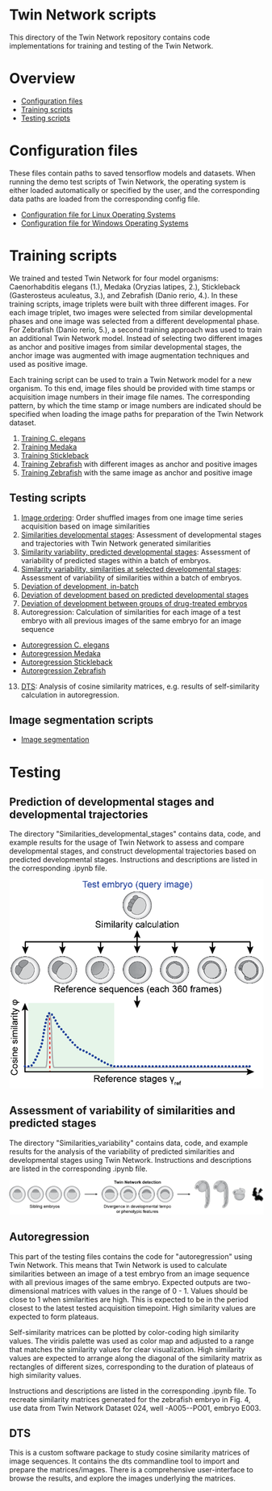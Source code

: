 # Twin Network scripts
This directory of the Twin Network repository contains code implementations for training and testing of the Twin Network.

# Overview
- [Configuration files](#-Configuration-files)
- [Training scripts](#-Training-scripts)
- [Testing scripts](#-Testing-scripts)

# Configuration files
These files contain paths to saved tensorflow models and datasets. When running the demo test scripts of Twin Network, the operating system is either loaded automatically or specified by the user, and the corresponding data paths are loaded from the corresponding config file. 
- [Configuration file for Linux Operating Systems](https://github.com/mueller-lab/TwinNet/tree/main/code/Scripts/twinnet_config/Linux/config.json)
- [Configuration file for Windows Operating Systems](https://github.com/mueller-lab/TwinNet/tree/main/code/Scripts/twinnet_config/Windows/config.json)

# Training scripts
We trained and tested Twin Network for four model organisms: Caenorhabditis elegans (1.), Medaka (Oryzias latipes, 2.), Stickleback (Gasterosteus aculeatus, 3.), and Zebrafish (Danio rerio, 4.). In these training scripts, image triplets were built with three different images. For each image triplet, two images were selected from similar developmental phases and one image was selected from a different developmental phase. For Zebrafish (Danio rerio, 5.), a second training approach was used to train an additional Twin Network model. Instead of selecting two different images as anchor and positive images from similar developmental stages, the anchor image was augmented with image augmentation techniques and used as positive image.

Each training script can be used to train a Twin Network model for a new organism. To this end, image files should be provided with time stamps or acquisition image numbers in their image file names. The corresponding pattern, by which the time stamp or image numbers are indicated should be specified when loading the image paths for preparation of the Twin Network dataset.

1. [Training C. elegans](https://github.com/mueller-lab/TwinNet/blob/main/code/Scripts/Training_Celegans.ipynb)
2. [Training Medaka](https://github.com/mueller-lab/TwinNet/blob/main/code/Scripts/Training_Medaka.ipynb)
3. [Training Stickleback](https://github.com/mueller-lab/TwinNet/blob/main/code/Scripts/Training_Stickleback.ipynb)
4. [Training Zebrafish](https://github.com/mueller-lab/TwinNet/blob/main/code/Scripts/Training_Zebrafish.ipynb) with different images as anchor and positive images
5. [Training Zebrafish](https://github.com/mueller-lab/TwinNet/blob/main/Scripts/Training_Zebrafish2.ipynb) with the same image as anchor and positive image

## Testing scripts
1. [Image ordering](https://github.com/mueller-lab/TwinNet/blob/main/Scripts/): Order shuffled images from one image time series acquisition based on image similarities
2. [Similarities developmental stages](https://github.com/mueller-lab/TwinNet/blob/main/Scripts/): Assessment of developmental stages and trajectories with Twin Network generated similarities
3. [Similarity variability, predicted developmental stages](https://github.com/mueller-lab/TwinNet/blob/main/Scripts/): Assessment of variability of predicted stages within a batch of embryos.
4. [Similarity variability, similarities at selected developmental stages](https://github.com/mueller-lab/TwinNet/blob/main/Scripts/): Assessment of variability of similarities within a batch of embryos.
5. [Deviation of development, in-batch](https://github.com/mueller-lab/TwinNet/blob/main/Scripts/)
6. [Deviation of development based on predicted developmental stages](https://github.com/mueller-lab/TwinNet/blob/main/Scripts/)
7. [Deviation of development between groups of drug-treated embryos](https://github.com/mueller-lab/TwinNet/blob/main/Scripts/)
8. Autoregression: Calculation of similarities for each image of a test embryo with all previous images of the same embryo for an image sequence
- [Autoregression C. elegans](https://github.com/mueller-lab/TwinNet/blob/main/Scripts/)
- [Autoregression Medaka](https://github.com/mueller-lab/TwinNet/blob/main/Scripts/)
- [Autoregression Stickleback](https://github.com/mueller-lab/TwinNet/blob/main/Scripts/)
- [Autoregression Zebrafish](https://github.com/mueller-lab/TwinNet/blob/main/Scripts/)
13. [DTS](https://github.com/mueller-lab/TwinNet/blob/main/Scripts/): Analysis of cosine similarity matrices, e.g. results of self-similarity calculation in autoregression.

## Image segmentation scripts
- [Image segmentation](https://github.com/mueller-lab/TwinNet/blob/main/Scripts/segmentation)

# Testing
## Prediction of developmental stages and developmental trajectories
The directory "Similarities_developmental_stages" contains data, code, and example results for the usage of Twin Network to assess and compare developmental stages, and construct developmental trajectories based on predicted developmental stages.
Instructions and descriptions are listed in the corresponding .ipynb file.

![Similarity profile](https://raw.githubusercontent.com/mueller-lab/TwinNet/main/data/images/Figure1b.png)

## Assessment of variability of similarities and predicted stages
The directory "Similarities_variability" contains data, code, and example results for the analysis of the variability of predicted similarities and developmental stages using Twin Network. Instructions and descriptions are listed in the corresponding .ipynb file.

![Variability](https://raw.githubusercontent.com/mueller-lab/TwinNet/main/data/images/Figure2a.png)

## Autoregression
This part of the testing files contains the code for "autoregression" using Twin Network. This means that Twin Network is used to calculate similarities between an image of a test embryo from an image sequence with all previous images of the same embryo. Expected outputs are two-dimensional matrices with values in the range of 0 - 1. Values should be close to 1 when similarities are high. This is expected to be in the period closest to the latest tested acquisition timepoint. High similarity values are expected to form plateaus.

Self-similarity matrices can be plotted by color-coding high similarity values. The viridis palette was used as color map and adjusted to a range that matches the similarity values for clear visualization. High similarity values are expected to arrange along the diagonal of the similarity matrix as rectangles of different sizes, corresponding to the duration of plateaus of high similarity values.

Instructions and descriptions are listed in the corresponding .ipynb file. To recreate similarity matrices generated for the zebrafish embryo in Fig. 4, use data from Twin Network Dataset 024, well -A005--PO01, embryo E003.

## DTS
This is a custom software package to study cosine similarity matrices of image sequences. It contains the dts commandline tool to import and prepare the matrices/images. There is a comprehensive user-interface to browse the results, and explore the images underlying the matrices.

